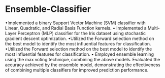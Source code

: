 # Ensemble-Classifier

•Implemented a binary Support Vector Machine (SVM) classifier with Linear, Quadratic, and Radial Basis Function kernels.
• Implemented a Multi-Layer Perceptron (MLP) classifier for the Iris dataset using stochastic gradient descent optimization.
•Utilized the Forward selection method on the best model to identify the most influential features for classification.
•Utilized the Forward selection method on the best model to identify the most influential features for classification.
• Employed ensemble learning using the max voting technique, combining the above models. Evaluated the accuracy achieved by the
ensemble model, demonstrating the effectiveness of combining multiple classifiers for improved prediction performance.
